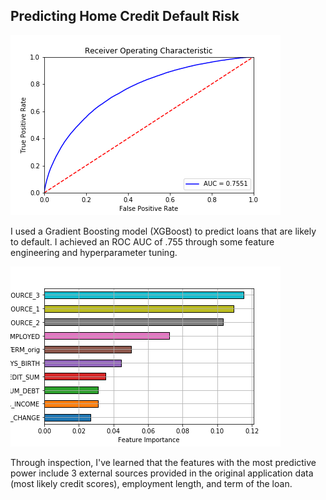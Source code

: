 ## Predicting Home Credit Default Risk

![](ROC-goodwin.png)

I used a Gradient Boosting model (XGBoost) to predict loans that are likely to default.  I achieved an ROC AUC of .755 through some feature engineering and hyperparameter tuning.

![](featureimportance-goodwin.png)

Through inspection, I've learned that the features with the most predictive power include 3 external sources provided in the original application data (most likely credit scores), employment length, and term of the loan.